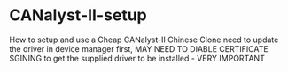 # CANalyst-II-setup
How to setup and use a Cheap CANalyst-II Chinese Clone
need to update the driver in device manager first, MAY NEED TO DIABLE CERTIFICATE SGINING to get the supplied driver to be installed - VERY IMPORTANT
